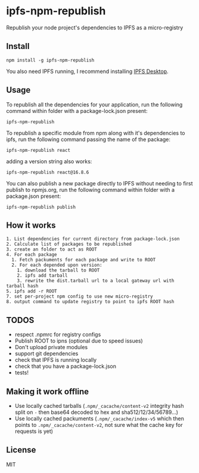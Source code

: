 # ipfs-npm-republish

Republish your node project's dependencies to IPFS as a micro-registry

## Install

```shell
npm install -g ipfs-npm-republish
```

You also need IPFS running, I recommend installing [IPFS Desktop](https://github.com/ipfs-shipyard/ipfs-desktop).

## Usage

To republish all the dependencies for your application, run the following command within folder with a package-lock.json present:

```shell
ipfs-npm-republish
```

To republish a specific module from npm along with it's dependencies to ipfs, run the following command passing the name of the package:

```shell
ipfs-npm-republish react
```

adding a version string also works:

```shell
ipfs-npm-republish react@16.8.6
```

You can also publish a new package directly to IPFS without needing to first publish to npmjs.org, run the following command within folder with a package.json present:

```shell
ipfs-npm-republish publish
```

## How it works
```
1. List dependencies for current directory from package-lock.json
2. Calculate list of packages to be republished
3. create an folder to act as ROOT
4. For each package
  1. Fetch packuments for each package and write to ROOT
  2. For each depended upon version:
    1. download the tarball to ROOT
    2. ipfs add tarball
    3. rewrite the dist.tarball url to a local gateway url with tarball hash
5. ipfs add -r ROOT
7. set per-project npm config to use new micro-registry
8. output command to update registry to point to ipfs ROOT hash
```
## TODOS

- respect .npmrc for registry configs
- Publish ROOT to ipns (optional due to speed issues)
- Don't upload private modules
- support git dependencies
- check that IPFS is running locally
- check that you have a package-lock.json
- tests!

## Making it work offline

- Use locally cached tarballs (`.npm/_cacache/content-v2` integrity hash split on `-` then base64 decoded to hex and sha512/12/34/56789...)
- Use locally cached packuments (`.npm/_cacache/index-v5` which then points to `.npm/_cacache/content-v2`, not sure what the cache key for requests is yet)

## License

MIT
